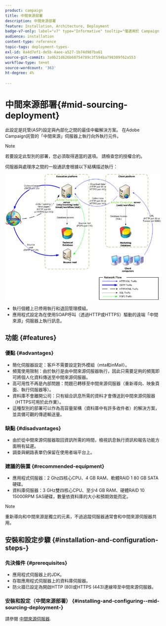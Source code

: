 ```yaml
---
product: campaign
title: 中間來源部署
description: 中間來源部署
feature: Installation, Architecture, Deployment
badge-v7-only: label="v7" type="Informative" tooltip="僅適用於 Campaign Classic v7"
audience: installation
content-type: reference
topic-tags: deployment-types-
exl-id: 8a4d7ef1-de5b-4aee-a527-1b74d987ba61
source-git-commit: 3a9b21d626b60754789c3f594ba798309f62a553
workflow-type: tm+mt
source-wordcount: '363'
ht-degree: 4%

---
```


# 中間來源部署{#mid-sourcing-deployment}



此設定是託管(ASP)設定與內部化之間的最佳中繼解決方案。 在Adobe Campaign託管的「中間來源」伺服器上執行向外執行元件。

>[!NOTE]
>
>若要設定此型別的部署，您必須取得適當的選項。 請檢查您的授權合約。

伺服器與處理序之間的一般通訊會根據以下結構描述執行：

![](assets/s_ncs_install_midsourcing.png)

* 執行個體上已停用執行和退回管理模組。
* 應用程式設定為在使用SOAP呼叫（透過HTTP或HTTPS）驅動的遠端「中間來源」伺服器上執行訊息。

## 功能 {#features}

### 優點 {#advantages}

* 簡化伺服器設定：客戶不需要設定對外模組（mta和inMail）。
* 頻寬使用限制：由於執行是由中間來源伺服器執行，因此只需要足夠的頻寬即可將個人化資料傳送至中間來源伺服器。
* 高可用性不再是內部問題：問題已轉移至中間來源伺服器（重新導向、映象頁面、執行伺服器等）。
* 資料庫不會離開公司：只有組合訊息所需的資料才會傳送到中間來源伺服器（HTTPS可用於此作業）。
* 這種型別的部署可以作為高容量架構（資料庫中有許多收件者）的解決方案，並具備可觀的傳遞輸送量。

### 缺點 {#disadvantages}

* 由於從中間來源伺服器取回資訊所需的時間，檢視訊息執行資訊和報告功能方面稍有延遲。
* 調查與網路表單仍保留在使用者端平台上。

### 建議的裝置 {#recommended-equipment}

* 應用程式伺服器：2 Ghz四核心CPU、4 GB RAM、軟體RAID 1 80 GB SATA硬碟。
* 資料庫伺服器：3 GHz雙四核心CPU、至少4 GB RAM、硬體RAID 10 15000RPM SAS硬碟，數量依資料庫的大小和預期效能而定。

>[!NOTE]
>
>重新導向和中間來源是獨立的元素，不過追蹤伺服器通常會和中間來源伺服器共用。

## 安裝和設定步驟 {#installation-and-configuration-steps-}

### 先決條件 {#prerequisites}

* 應用程式伺服器上的JDK。
* 存取應用程式伺服器上的資料庫伺服器。
* 防火牆已設定為開啟HTTP (80)或HTTPS (443)連線埠至中間來源伺服器。

### 安裝和設定（中間來源部署） {#installing-and-configuring--mid-sourcing-deployment-}

請參閱 [中間來源伺服器](../../installation/using/mid-sourcing-server.md).

